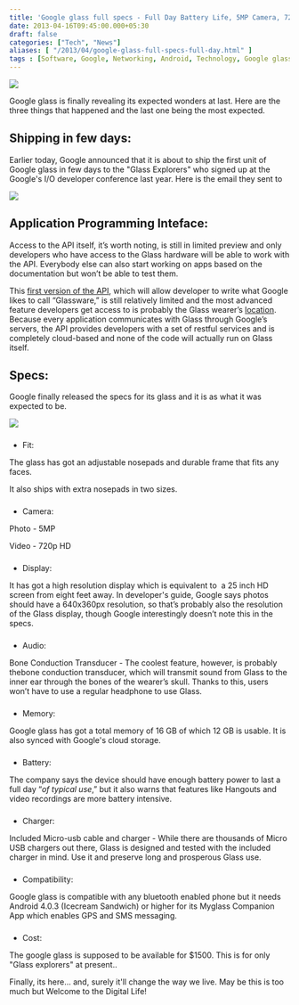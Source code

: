 ```yaml
---
title: 'Google glass full specs - Full Day Battery Life, 5MP Camera, 720p Video, 16GB Flash Memory & Bone Conduction Transducer'
date: 2013-04-16T09:45:00.000+05:30
draft: false
categories: ["Tech", "News"]
aliases: [ "/2013/04/google-glass-full-specs-full-day.html" ]
tags : [Software, Google, Networking, Android, Technology, Google glass, Operating systems, Gadgets, Google glasses, Digital life, transparent, interface, Maps, contact lenses, Search engine]
---
```


[![](https://3.bp.blogspot.com/-iIHeGy2Nmng/UWzLi5c8DmI/AAAAAAAAA38/pqMgvUb1Hj8/s640/googLAS.jpg)](https://3.bp.blogspot.com/-iIHeGy2Nmng/UWzLi5c8DmI/AAAAAAAAA38/pqMgvUb1Hj8/s1600/googLAS.jpg)

  
Google glass is finally revealing its expected wonders at last. Here are the three things that happened and the last one being the most expected.  
  

Shipping in few days:
---------------------

Earlier today, Google announced that it is about to ship the first unit of Google glass in few days to the "Glass Explorers" who signed up at the Google's I/O developer conference last year. Here is the email they sent to 

[![](https://4.bp.blogspot.com/-JkeIXA1Uw44/UWzKGuMx8lI/AAAAAAAAA30/ELlOZN9AGJ4/s640/ggeemail.png)](https://4.bp.blogspot.com/-JkeIXA1Uw44/UWzKGuMx8lI/AAAAAAAAA30/ELlOZN9AGJ4/s1600/ggeemail.png)

  

Application Programming Inteface:
---------------------------------

Access to the API itself, it’s worth noting, is still in limited preview and only developers who have access to the Glass hardware will be able to work with the API. Everybody else can also start working on apps based on the documentation but won’t be able to test them.

This [first version of the API](httpss://developers.google.com/glass/v1/reference/), which will allow developer to write what Google likes to call “Glassware,” is still relatively limited and the most advanced feature developers get access to is probably the Glass wearer’s [location](httpss://developers.google.com/glass/location). Because every application communicates with Glass through Google’s servers, the API provides developers with a set of restful services and is completely cloud-based and none of the code will actually run on Glass itself.

  

Specs:
------

Google finally released the specs for its glass and it is as what it was expected to be.

  

[![](https://3.bp.blogspot.com/-WSSEEQr-2zE/UWzP3wAOKMI/AAAAAAAAA4E/-dwxRpqhhNI/s640/google-glasses.jpg)](https://3.bp.blogspot.com/-WSSEEQr-2zE/UWzP3wAOKMI/AAAAAAAAA4E/-dwxRpqhhNI/s1600/google-glasses.jpg)

  

### 

*   Fit:

The glass has got an adjustable nosepads and durable frame that fits any faces.

It also ships with extra nosepads in two sizes.

### 

*   Camera:

Photo - 5MP

Video - 720p HD

### 

*   Display:

It has got a high resolution display which is equivalent to  a 25 inch HD screen from eight feet away. In developer's guide, Google says photos should have a 640x360px resolution, so that’s probably also the resolution of the Glass display, though Google interestingly doesn’t note this in the specs.

### 

*   Audio:

Bone Conduction Transducer - The coolest feature, however, is probably thebone conduction transducer, which will transmit sound from Glass to the inner ear through the bones of the wearer’s skull. Thanks to this, users won’t have to use a regular headphone to use Glass.

### 

*   Memory:

Google glass has got a total memory of 16 GB of which 12 GB is usable. It is also synced with Google's cloud storage.

### 

*   Battery:

The company says the device should have enough battery power to last a full day “_of typical use_,” but it also warns that features like Hangouts and video recordings are more battery intensive.

### 

*   Charger:

Included Micro-usb cable and charger - While there are thousands of Micro USB chargers out there, Glass is designed and tested with the included charger in mind. Use it and preserve long and prosperous Glass use.

### 

*   Compatibility:

Google glass is compatible with any bluetooth enabled phone but it needs Android 4.0.3 (Icecream Sandwich) or higher for its Myglass Companion App which enables GPS and SMS messaging.

### 

*   Cost:

The google glass is supposed to be available for $1500. This is for only "Glass explorers" at present..

  
Finally, its here... and, surely it'll change the way we live. May be this is too much but Welcome to the Digital Life!